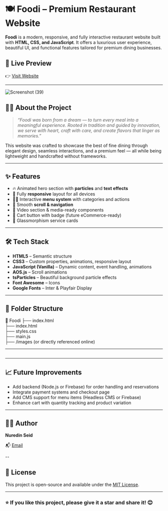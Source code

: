  # 🍽️ Foodi – Premium Restaurant Website             
       
**Foodi** is a modern, responsive, and fully interactive restaurant website built with **HTML, CSS, and JavaScript**. It offers a luxurious user experience, beautiful UI, and functional features tailored for premium dining businesses.   
  
## 🌟 Live Preview
👉 [Visit Website](https://foodi-7.vercel.app/) <br>   


---
![Screenshot (39)](https://github.com/user-attachments/assets/527f922f-984c-4f32-bf26-097fd71ce60f)

## 🧑‍🍳 About the Project

> *“Foodi was born from a dream — to turn every meal into a meaningful experience. Rooted in tradition and guided by innovation, we serve with heart, craft with care, and create flavors that linger as memories.”*

This website was crafted to showcase the best of fine dining through elegant design, seamless interactions, and a premium feel — all while being lightweight and handcrafted without frameworks.

---

## ✨ Features

- 🔥 Animated hero section with **particles** and **text effects**
- 📱 Fully **responsive** layout for all devices
- 🧑‍🍳 Interactive **menu system** with categories and actions
- 💬 Smooth **scroll & navigation**
- 🎥 Video section & media-ready components
- 🛒 Cart button with badge (future eCommerce-ready)
- 🧊 Glassmorphism service cards 

---

## 🛠️ Tech Stack

- **HTML5** – Semantic structure
- **CSS3** – Custom properties, animations, responsive layout
- **JavaScript (Vanilla)** – Dynamic content, event handling, animations
- **AOS.js** – Scroll animations
- **tsParticles** – Beautiful background particle effects
- **Font Awesome** – Icons
- **Google Fonts** – Inter & Playfair Display

---

## 📂 Folder Structure
📁 Foodi
├── index.html<br>
├── index.html<br>
├── styles.css<br>
├── main.js<br>
├── /images (or directly referenced online)

---

##

---

## 📈 Future Improvements

* Add backend (Node.js or Firebase) for order handling and reservations
* Integrate payment systems and checkout page
* Add CMS support for menu items (Headless CMS or Firebase)
* Enhance cart with quantity tracking and product variation

---

## 👨‍💻 Author

**Nuredin Seid**

📬 [Email](nuredinxos@gmail.com)



--

## 📄 License

This project is open-source and available under the [MIT License](LICENSE).

---

### ⭐ If you like this project, please give it a star and share it! 😊

